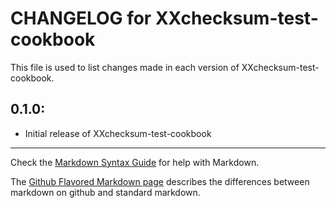 # CHANGELOG for XXchecksum-test-cookbook

This file is used to list changes made in each version of XXchecksum-test-cookbook.

## 0.1.0:

* Initial release of XXchecksum-test-cookbook

- - - 
Check the [Markdown Syntax Guide](http://daringfireball.net/projects/markdown/syntax) for help with Markdown.

The [Github Flavored Markdown page](http://github.github.com/github-flavored-markdown/) describes the differences between markdown on github and standard markdown.
